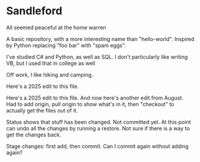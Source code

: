 # Sandleford
All seemed peaceful at the home warren 

A basic repository, with a more interesting name than "hello-world". Inspired by Python replacing "foo bar" with "spam eggs". 

I've studied C# and Python, as well as SQL. I don't particularly like writing VB, but I used that in college as well

Off work, I like hiking and camping. 

Here's a 2025 edit to this file.

Here's a 2025 edit to this file. And now here's another edit from August. Had to add origin, pull origin to show what's in it, then "checkout" to actually get the files out of it. 

Status shows that stuff has been changed. Not committed yet. At this point can undo all the changes by running a restore. Not sure if there is a way to get the changes back. 

Stage changes: first add, then commit. Can I commit again without adding again? 